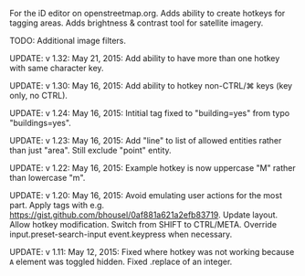 For the iD editor on openstreetmap.org. Adds ability to create hotkeys for tagging areas. Adds brightness & contrast tool for satellite imagery.

TODO: Additional image filters.

UPDATE: v 1.32: May 21, 2015: Add ability to have more than one hotkey with same character key.

UPDATE: v 1.30: May 16, 2015: Add ability to hotkey non-CTRL/⌘ keys (key only, no CTRL).

UPDATE: v 1.24: May 16, 2015: Intitial tag fixed to "building=yes" from typo "buildings=yes". 

UPDATE: v 1.23: May 16, 2015: Add "line" to list of allowed entities rather than just "area". Still exclude "point" entity.

UPDATE: v 1.22: May 16, 2015: Example hotkey is now uppercase "M" rather than lowercase "m".

UPDATE: v 1.20: May 16, 2015: Avoid emulating user actions for the most part. Apply tags with e.g. https://gist.github.com/bhousel/0af881a621a2efb83719. Update layout. Allow hotkey modification. Switch from SHIFT to CTRL/META. Override input.preset-search-input event.keypress when necessary.

UPDATE: v 1.11: May 12, 2015: Fixed where hotkey was not working because `A` element was toggled hidden. Fixed .replace of an integer.

